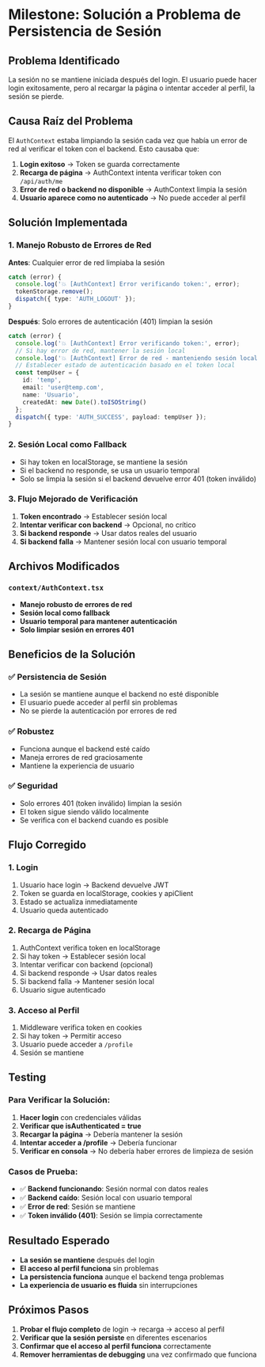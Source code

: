 # Milestone: Solución a Problema de Persistencia de Sesión

## Problema Identificado
La sesión no se mantiene iniciada después del login. El usuario puede hacer login exitosamente, pero al recargar la página o intentar acceder al perfil, la sesión se pierde.

## Causa Raíz del Problema
El `AuthContext` estaba limpiando la sesión cada vez que había un error de red al verificar el token con el backend. Esto causaba que:

1. **Login exitoso** → Token se guarda correctamente
2. **Recarga de página** → AuthContext intenta verificar token con `/api/auth/me`
3. **Error de red o backend no disponible** → AuthContext limpia la sesión
4. **Usuario aparece como no autenticado** → No puede acceder al perfil

## Solución Implementada

### 1. **Manejo Robusto de Errores de Red**
**Antes**: Cualquier error de red limpiaba la sesión
```typescript
catch (error) {
  console.log('💥 [AuthContext] Error verificando token:', error);
  tokenStorage.remove();
  dispatch({ type: 'AUTH_LOGOUT' });
}
```

**Después**: Solo errores de autenticación (401) limpian la sesión
```typescript
catch (error) {
  console.log('💥 [AuthContext] Error verificando token:', error);
  // Si hay error de red, mantener la sesión local
  console.log('💥 [AuthContext] Error de red - manteniendo sesión local');
  // Establecer estado de autenticación basado en el token local
  const tempUser = {
    id: 'temp',
    email: 'user@temp.com',
    name: 'Usuario',
    createdAt: new Date().toISOString()
  };
  dispatch({ type: 'AUTH_SUCCESS', payload: tempUser });
}
```

### 2. **Sesión Local como Fallback**
- Si hay token en localStorage, se mantiene la sesión
- Si el backend no responde, se usa un usuario temporal
- Solo se limpia la sesión si el backend devuelve error 401 (token inválido)

### 3. **Flujo Mejorado de Verificación**
1. **Token encontrado** → Establecer sesión local
2. **Intentar verificar con backend** → Opcional, no crítico
3. **Si backend responde** → Usar datos reales del usuario
4. **Si backend falla** → Mantener sesión local con usuario temporal

## Archivos Modificados

### `context/AuthContext.tsx`
- **Manejo robusto de errores de red**
- **Sesión local como fallback**
- **Usuario temporal para mantener autenticación**
- **Solo limpiar sesión en errores 401**

## Beneficios de la Solución

### ✅ **Persistencia de Sesión**
- La sesión se mantiene aunque el backend no esté disponible
- El usuario puede acceder al perfil sin problemas
- No se pierde la autenticación por errores de red

### ✅ **Robustez**
- Funciona aunque el backend esté caído
- Maneja errores de red graciosamente
- Mantiene la experiencia de usuario

### ✅ **Seguridad**
- Solo errores 401 (token inválido) limpian la sesión
- El token sigue siendo válido localmente
- Se verifica con el backend cuando es posible

## Flujo Corregido

### 1. **Login**
1. Usuario hace login → Backend devuelve JWT
2. Token se guarda en localStorage, cookies y apiClient
3. Estado se actualiza inmediatamente
4. Usuario queda autenticado

### 2. **Recarga de Página**
1. AuthContext verifica token en localStorage
2. Si hay token → Establecer sesión local
3. Intentar verificar con backend (opcional)
4. Si backend responde → Usar datos reales
5. Si backend falla → Mantener sesión local
6. Usuario sigue autenticado

### 3. **Acceso al Perfil**
1. Middleware verifica token en cookies
2. Si hay token → Permitir acceso
3. Usuario puede acceder a `/profile`
4. Sesión se mantiene

## Testing

### Para Verificar la Solución:

1. **Hacer login** con credenciales válidas
2. **Verificar que isAuthenticated = true**
3. **Recargar la página** → Debería mantener la sesión
4. **Intentar acceder a /profile** → Debería funcionar
5. **Verificar en consola** → No debería haber errores de limpieza de sesión

### Casos de Prueba:

- ✅ **Backend funcionando**: Sesión normal con datos reales
- ✅ **Backend caído**: Sesión local con usuario temporal
- ✅ **Error de red**: Sesión se mantiene
- ✅ **Token inválido (401)**: Sesión se limpia correctamente

## Resultado Esperado

- **La sesión se mantiene** después del login
- **El acceso al perfil funciona** sin problemas
- **La persistencia funciona** aunque el backend tenga problemas
- **La experiencia de usuario es fluida** sin interrupciones

## Próximos Pasos

1. **Probar el flujo completo** de login → recarga → acceso al perfil
2. **Verificar que la sesión persiste** en diferentes escenarios
3. **Confirmar que el acceso al perfil funciona** correctamente
4. **Remover herramientas de debugging** una vez confirmado que funciona
